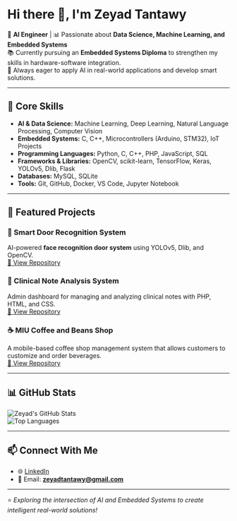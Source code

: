# Hi there 👋, I'm Zeyad Tantawy

🤖 **AI Engineer** | 📊 Passionate about **Data Science, Machine Learning, and Embedded Systems**  
📚 Currently pursuing an **Embedded Systems Diploma** to strengthen my skills in hardware-software integration.  
🚀 Always eager to apply AI in real-world applications and develop smart solutions.

---

## 🔧 Core Skills
- **AI & Data Science:** Machine Learning, Deep Learning, Natural Language Processing, Computer Vision  
- **Embedded Systems:** C, C++, Microcontrollers (Arduino, STM32), IoT Projects  
- **Programming Languages:** Python, C, C++, PHP, JavaScript, SQL  
- **Frameworks & Libraries:** OpenCV, scikit-learn, TensorFlow, Keras, YOLOv5, Dlib, Flask  
- **Databases:** MySQL, SQLite  
- **Tools:** Git, GitHub, Docker, VS Code, Jupyter Notebook  

---

## 🌟 Featured Projects
### 🔑 Smart Door Recognition System  
AI-powered **face recognition door system** using YOLOv5, Dlib, and OpenCV.  
[🔗 View Repository](https://github.com/Zeyad-Tantawy1/Samrt-Door-Recognition-System)

### 🏥 Clinical Note Analysis System  
Admin dashboard for managing and analyzing clinical notes with PHP, HTML, and CSS.  
[🔗 View Repository](https://github.com/Zeyad-Tantawy1/Clinical_Note_Analysis)

### ☕ MIU Coffee and Beans Shop  
A mobile-based coffee shop management system that allows customers to customize and order beverages.  
[🔗 View Repository](https://github.com/Zeyad-Tantawy1)

---

## 📊 GitHub Stats
![Zeyad's GitHub Stats](https://github-readme-stats.vercel.app/api?username=Zeyad-Tantawy1&show_icons=true&theme=tokyonight)  
![Top Languages](https://github-readme-stats.vercel.app/api/top-langs/?username=Zeyad-Tantawy1&layout=compact&theme=tokyonight)

---

## 📫 Connect With Me
- 🌐 [LinkedIn](https://www.linkedin.com/in/zeyad-tantawy-6a5859314/)  
- 📧 Email: **zeyadtantawy@gmail.com**  

---

⭐️ *Exploring the intersection of AI and Embedded Systems to create intelligent real-world solutions!*
